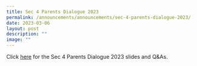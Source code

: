 ```yaml
---
title: Sec 4 Parents Dialogue 2023
permalink: /announcements/announcements/sec-4-parents-dialogue-2023/
date: 2023-03-06
layout: post
description: ""
image: ""
---
```

Click [here](https://www-crestsec-edu-sg-admin.cwp.sg/info-at-crest/useful-links/parent) for the Sec 4 Parents Dialogue 2023 slides and Q&As.
